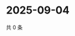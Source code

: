 # 2025-09-04

共 0 条

<!-- BEGIN ZHIHUQUESTIONS -->
<!-- 最后更新时间 Thu Sep 04 2025 03:09:00 GMT+0800 (China Standard Time) -->

<!-- END ZHIHUQUESTIONS -->
